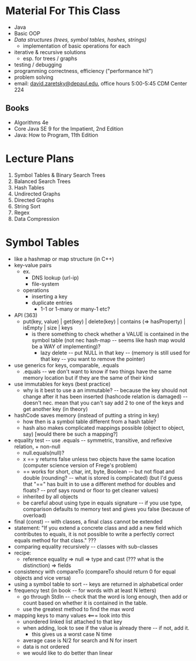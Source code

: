 # Material For This Class
* Java
* Basic OOP
* *Data structures (trees, symbol tables, hashes, strings)*
  * implementation of basic operations for each
* iterative & recursive solutions
  * esp. for trees / graphs
* testing / debugging
* programming correctness, efficiency ("performance hit")
* problem solving
* email: david.zaretsky@depaul.edu, office hours 5:00-5:45 CDM Center 224
## Books
* Algorithms 4e
* Core Java SE 9 for the Impatient, 2nd Edition
* Java: How to Program, 11th Edition
# Lecture Plans
  1. Symbol Tables & Binary Search Trees
  2. Balanced Search Trees
  3. Hash Tables
  4. Undirected Graphs
  5. Directed Graphs
  6. String Sort
  7. Regex
  8. Data Compression
# Symbol Tables
* like a hashmap or map structure (in C++)
* key-value pairs
  * ex. 
    * DNS lookup (url-ip)
    * file-system
  * operations
    * inserting a key
    * duplicate entries
      * 1-1 or 1-many or many-1 etc?
* API (363)
  * put(key, value) | get(key) | delete(key) | contains (=> hasProperty) | isEmpty | size | keys
    * is there something to check whether a VALUE is contained in the symbol table (not nec hash-map -- seems like hash map would be a WAY of implementing)?
      * lazy delete -- put NULL in that key -- (memory is still used for that key -- you want to remove the pointer)
* use generics for keys, comparable, .equals
  * .equals -- we don't want to know if two things have the same memory location but if they are the same of their kind
* use immutables for keys (best practice)
  * why is it best to use a an immutable? -- because the key should not change after it has been inserted (hashcode relation is damaged) -- doesn't nec. mean that you can't say add 2 to one of the keys and get another key (in theory)
* hashCode saves memory (instead of putting a string in key)
  * how then is a symbol table different from a hash table?
  * hash also makes complicated mappings possible (object to object, say) [would there be such a mapping?]
* equality test -- use .equals -- symmetric, transitive, and reflexive relation, + non-null
  * null.equals(null)?
  * x == y returns false unless two objects have the same location (computer science version of Frege's problem)
  * == works for short, char, int, byte, Boolean -- but not float and double (rounding? -- what is stored is complicated) (but I'd guess that "==" has built in to use a different method for doubles and floats? -- prof says round or floor to get cleaner values)
  * inherited by all objects
  * be careful about using type in equals signature -- if you use type, comparison defaults to memory test and gives you false (because of overload)
* final (const) -- with classes, a final class cannot be extended
* statement: "If you extend a concrete class and add a new field which contributes to equals, it is not possible to write a perfectly correct equals method for that class." ???
* comparing equality recursively -- classes with sub-classes
* recipe:
  * reference equality => null => type and cast (??? what is the distinction) => fields
* consistency with compareTo (compareTo should return 0 for equal objects and vice versa)
* using a symbol table to sort -- keys are returned in alphabetical order
* frequency test (in book -- for words with at least N letters)
  * go through StdIn -- check that the word is long enough, then add or count based on whether it is contained in the table.
  * use the greatest method to find the max word
* mapping keys to many values <=== look into this
  * unordered linked list attached to that key
  * when adding, look to see if the value is already there -- if not, add it.
    * this gives us a worst case N time
  * average case is N/2 for search and N for insert
  * data is not ordered
  * we would like to do better than linear